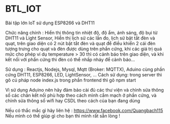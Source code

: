 # BTL_IOT
Bài tập lớn IoT sử dụng ESP8266 và DHT11

Chức năng chính : Hiển thị thông tin nhiệt độ, độ ẩm, ánh sáng, độ bụi từ DHT11 và Light Sensor, Hiển thị lịch sử các lần đo, lịch sử bật tắt đèn và quạt, trên giao diện có 2 nút bật tắt đèn và quạt để điều khiển 2 cái đèn tượng trưng cho quạt và đèn được dùng trên phần cứng, khi các giá trị quá mức cho phép ví dụ temperature > 30 thì có cảnh báo trên giao diện, và khi kết nối với phần cứng thì đèn có thể nhấp nháy để cảnh báo...

Sử dụng : Reactjs, Nodejs, Mysql, Mqtt (Broker: MQTTX), Aduino cùng phần cứng DHT11, ESP8266, LED, LightSensor, ...
Cách sử dụng: trong server thì gõ cú pháp node index.js
              trong phần frontend thì gõ npm start
              
Vì sử dụng Aduino nên hãy đảm bảo cài đủ các thư viện và chỉnh sửa thông số các chân kết nối phù hợp theo cách mình cắm mạch ở phần cứng, và chỉnh sửa thông số wifi hay CSDL theo cách của bạn đang dùng

Nếu có thắc mắc gì hãy liên hệ : https://www.facebook.com/Quangbach115 Nếu mình có thể giúp gì cho bạn thì mình rất sẵn lòng !
